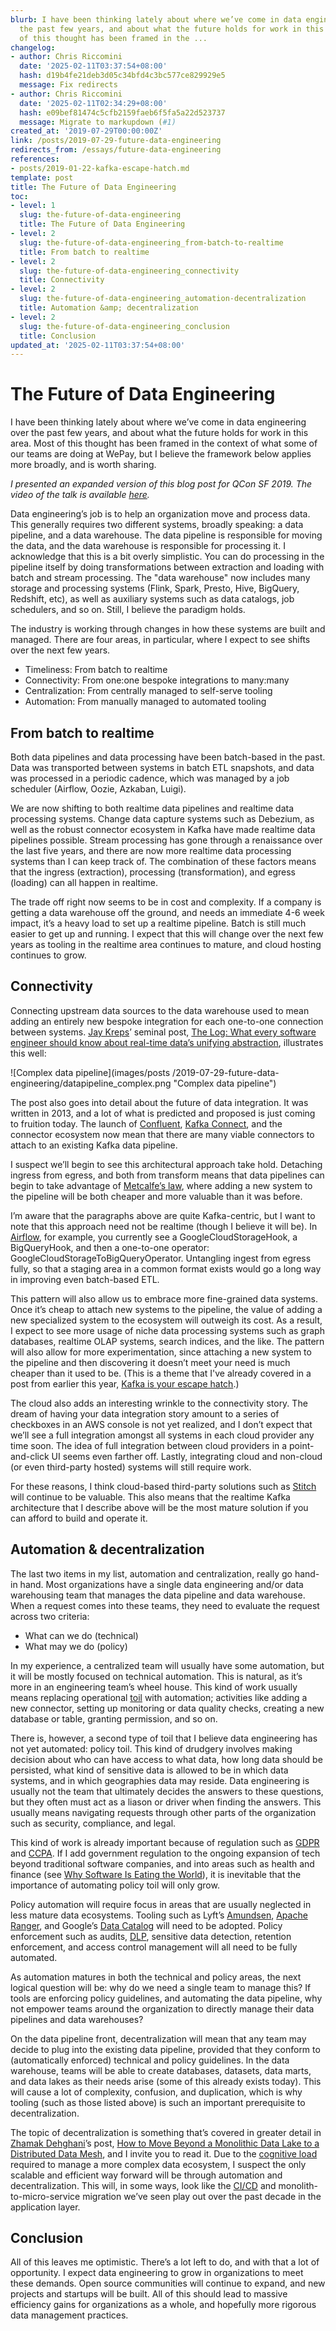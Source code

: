 ```yaml
---
blurb: I have been thinking lately about where we’ve come in data engineering over
  the past few years, and about what the future holds for work in this area. Most
  of this thought has been framed in the ...
changelog:
- author: Chris Riccomini
  date: '2025-02-11T03:37:54+08:00'
  hash: d19b4fe21deb3d05c34bfd4c3bc577ce829929e5
  message: Fix redirects
- author: Chris Riccomini
  date: '2025-02-11T02:34:29+08:00'
  hash: e09bef81474c5cfb2159faeb6f5fa5a22d523737
  message: Migrate to markupdown (#1)
created_at: '2019-07-29T00:00:00Z'
link: /posts/2019-07-29-future-data-engineering
redirects_from: /essays/future-data-engineering
references:
- posts/2019-01-22-kafka-escape-hatch.md
template: post
title: The Future of Data Engineering
toc:
- level: 1
  slug: the-future-of-data-engineering
  title: The Future of Data Engineering
- level: 2
  slug: the-future-of-data-engineering_from-batch-to-realtime
  title: From batch to realtime
- level: 2
  slug: the-future-of-data-engineering_connectivity
  title: Connectivity
- level: 2
  slug: the-future-of-data-engineering_automation-decentralization
  title: Automation &amp; decentralization
- level: 2
  slug: the-future-of-data-engineering_conclusion
  title: Conclusion
updated_at: '2025-02-11T03:37:54+08:00'
---
```


# The Future of Data Engineering

I have been thinking lately about where we’ve come in data engineering over the past few years, and about what the future holds for work in this area. Most of this thought has been framed in the context of what some of our teams are doing at WePay, but I believe the framework below applies more broadly, and is worth sharing.

_I presented an expanded version of this blog post for QCon SF 2019. The video of the talk is available [here](https://www.infoq.com/presentations/data-engineering-pipelines-warehouses)._

Data engineering’s job is to help an organization move and process data. This generally requires two different systems, broadly speaking: a data pipeline, and a data warehouse. The data pipeline is responsible for moving the data, and the data warehouse is responsible for processing it. I acknowledge that this is a bit overly simplistic. You can do processing in the pipeline itself by doing transformations between extraction and loading with batch and stream processing. The "data warehouse" now includes many storage and processing systems (Flink, Spark, Presto, Hive, BigQuery, Redshift, etc), as well as auxiliary systems such as data catalogs, job schedulers, and so on. Still, I believe the paradigm holds.

The industry is working through changes in how these systems are built and managed. There are four areas, in particular, where I expect to see shifts over the next few years.

* Timeliness: From batch to realtime
* Connectivity: From one:one bespoke integrations to many:many
* Centralization: From centrally managed to self-serve tooling
* Automation: From manually managed to automated tooling

## From batch to realtime
Both data pipelines and data processing have been batch-based in the past. Data was transported between systems in batch ETL snapshots, and data was processed in a periodic cadence, which was managed by a job scheduler (Airflow, Oozie, Azkaban, Luigi).

We are now shifting to both realtime data pipelines and realtime data processing systems. Change data capture systems such as Debezium, as well as the robust connector ecosystem in Kafka have made realtime data pipelines possible. Stream processing has gone through a renaissance over the last five years, and there are now more realtime data processing systems than I can keep track of. The combination of these factors means that the ingress (extraction), processing (transformation), and egress (loading) can all happen in realtime.

The trade off right now seems to be in cost and complexity. If a company is getting a data warehouse off the ground, and needs an immediate 4-6 week impact, it’s a heavy load to set up a realtime pipeline. Batch is still much easier to get up and running. I expect that this will change over the next few years as tooling in the realtime area continues to mature, and cloud hosting continues to grow.

## Connectivity
Connecting upstream data sources to the data warehouse used to mean adding an entirely new bespoke integration for each one-to-one connection between systems. [Jay Kreps](https://twitter.com/jaykreps)’ seminal post, [The Log: What every software engineer should know about real-time data’s unifying abstraction](https://engineering.linkedin.com/distributed-systems/log-what-every-software-engineer-should-know-about-real-time-datas-unifying), illustrates this well:

![Complex data pipeline](images/posts
/2019-07-29-future-data-engineering/datapipeline_complex.png "Complex data pipeline")

The post also goes into detail about the future of data integration. It was written in 2013, and a lot of what is predicted and proposed is just coming to fruition today. The launch of [Confluent](https://www.confluent.io/), [Kafka Connect](https://docs.confluent.io/current/connect/index.html), and the connector ecosystem now mean that there are many viable connectors to attach to an existing Kafka data pipeline.

I suspect we’ll begin to see this architectural approach take hold. Detaching ingress from egress, and both from transform means that data pipelines can begin to take advantage of [Metcalfe’s law](https://en.wikipedia.org/wiki/Metcalfe%27s_law), where adding a new system to the pipeline will be both cheaper and more valuable than it was before.

I’m aware that the paragraphs above are quite Kafka-centric, but I want to note that this approach need not be realtime (though I believe it will be). In [Airflow](https://github.com/apache/airflow/), for example, you currently see a GoogleCloudStorageHook, a BigQueryHook, and then a one-to-one operator: GoogleCloudStorageToBigQueryOperator. Untangling ingest from egress fully, so that a staging area in a common format exists would go a long way in improving even batch-based ETL.

This pattern will also allow us to embrace more fine-grained data systems. Once it’s cheap to attach new systems to the pipeline, the value of adding a new specialized system to the ecosystem will outweigh its cost. As a result, I expect to see more usage of niche data processing systems such as graph databases, realtime OLAP systems, search indices, and the like. The pattern will also allow for more experimentation, since attaching a new system to the pipeline and then discovering it doesn’t meet your need is much cheaper than it used to be. (This is a theme that I've already covered in a post from earlier this year, [Kafka is your escape hatch](2019-01-22-kafka-escape-hatch.md).)

The cloud also adds an interesting wrinkle to the connectivity story. The dream of having your data integration story amount to a series of checkboxes in an AWS console is not yet realized, and I don’t expect that we’ll see a full integration amongst all systems in each cloud provider any time soon. The idea of full integration between cloud providers in a point-and-click UI seems even farther off. Lastly, integrating cloud and non-cloud (or even third-party hosted) systems will still require work.

For these reasons, I think cloud-based third-party solutions such as [Stitch](https://www.stitchdata.com/) will continue to be valuable. This also means that the realtime Kafka architecture that I describe above will be the most mature solution if you can afford to build and operate it.

## Automation & decentralization
The last two items in my list, automation and centralization, really go hand-in hand. Most organizations have a single data engineering and/or data warehousing team that manages the data pipeline and data warehouse. When a request comes into these teams, they need to evaluate the request across two criteria:

* What can we do (technical)
* What may we do (policy)

In my experience, a centralized team will usually have some automation, but it will be mostly focused on technical automation. This is natural, as it’s more in an engineering team’s wheel house. This kind of work usually means replacing operational [toil](https://landing.google.com/sre/sre-book/chapters/eliminating-toil/) with automation; activities like adding a new connector, setting up monitoring or data quality checks, creating a new database or table, granting permission, and so on.

There is, however, a second type of toil that I believe data engineering has not yet automated: policy toil.  This kind of drudgery involves making decision about who can have access to what data, how long data should be persisted, what kind of sensitive data is allowed to be in which data systems, and in which geographies data may reside. Data engineering is usually not the team that ultimately decides the answers to these questions, but they often must act as a liason or driver when finding the answers. This usually means navigating requests through other parts of the organization such as security, compliance, and legal.

This kind of work is already important because of regulation such as [GDPR](https://eugdpr.org/) and [CCPA](https://www.caprivacy.org/). If I add government regulation to the ongoing expansion of tech beyond traditional software companies, and into areas such as health and finance (see [Why Software Is Eating the World](https://a16z.com/2011/08/20/why-software-is-eating-the-world/)), it is inevitable that the importance of automating policy toil will only grow.

Policy automation will require focus in areas that are usually neglected in less mature data ecosystems. Tooling such as Lyft’s [Amundsen](https://eng.lyft.com/amundsen-lyfts-data-discovery-metadata-engine-62d27254fbb9), [Apache Ranger](https://ranger.apache.org/), and Google’s [Data Catalog](https://cloud.google.com/data-catalog/) will need to be adopted. Policy enforcement such as audits, [DLP](https://en.wikipedia.org/wiki/DLP), sensitive data detection, retention enforcement, and access control management will all need to be fully automated.

As automation matures in both the technical and policy areas, the next logical question will be: why do we need a single team to manage this? If tools are enforcing policy guidelines, and automating the data pipeline, why not empower teams around the organization to directly manage their data pipelines and data warehouses?

On the data pipeline front, decentralization will mean that any team may decide to plug into the existing data pipeline, provided that they conform to (automatically enforced) technical and policy guidelines. In the data warehouse, teams will be able to create databases, datasets, data marts, and data lakes as their needs arise (some of this already exists today). This will cause a lot of complexity, confusion, and duplication, which is why tooling (such as those listed above) is such an important prerequisite to decentralization.

The topic of decentralization is something that’s covered in greater detail in [Zhamak Dehghani](https://twitter.com/zhamakd)’s post, [How to Move Beyond a Monolithic Data Lake to a Distributed Data  Mesh](https://martinfowler.com/articles/data-monolith-to-mesh.html), and I invite you to read it. Due to the [cognitive load](https://techbeacon.com/app-dev-testing/forget-monoliths-vs-microservices-cognitive-load-what-matters) required to manage a more complex data ecosystem, I suspect the only scalable and efficient way forward will be through automation and decentralization. This will, in some ways, look like the [CI/CD](https://en.wikipedia.org/wiki/CI/CD) and monolith-to-micro-service migration we’ve seen play out over the past decade in the application layer.

## Conclusion
All of this leaves me optimistic. There’s a lot left to do, and with that a lot of opportunity. I expect data engineering to grow in organizations to meet these demands.  Open source communities will continue to expand, and new projects and startups will be built. All of this should lead to massive efficiency gains for organizations as a whole, and hopefully more rigorous data management practices.
